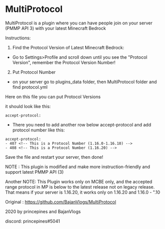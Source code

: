 # MultiProtocol
MultiProtocol is a plugin where you can have people join on your server (PMMP API 3) with your latest
Minecraft Bedrock

Instructions:
1. Find the Protocol Version of Latest Minecraft Bedrock:
- Go to Settings>Profile and scroll down until you see the "Protocol Version",
remember the Protocol Version Number!

2. Put Protocol Number
- on your server go to plugins_data folder, then MultiProtocol folder and
find protocol.yml

Here on this file you can put Protocol Versions

it should look like this:

```
accept-protocol:
```

- There you need to add another row below accept-protocol and add protocol number like this:

```
accept-protocol:
- 407 <!-- This is a Protocol Number (1.16.0-1.16.10) -->
- 408 <!-- This is a Protocol Number (1.16.20) -->
```


Save the file and restart your server, then done!


NOTE : This plugin is modified and make more instruction-friendly and support latest PMMP API (3)

Another NOTE: This Plugin works only on MCBE only, and the accepted range protocol in MP is below to the latest release not on legacy release.
That means if your server is 1.16.20, it works only on 1.16.20 and 1.16.0 -  ".10

Original : https://github.com/BajanVlogs/MultiProtocol



2020 by princepines and BajanVlogs

discord: princepines#5041
